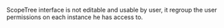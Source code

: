 ScopeTree interface is not editable and usable by user, it regroup the user permissions on each instance he has access to.